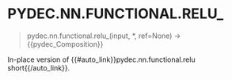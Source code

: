 # PYDEC.NN.FUNCTIONAL.RELU_
> pydec.nn.functional.relu_(input, *, ref=None) →  {{pydec_Composition}}

In-place version of {{#auto_link}}pydec.nn.functional.relu short{{/auto_link}}.